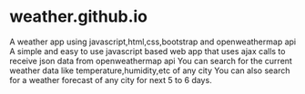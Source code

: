 # weather.github.io
A weather app using javascript,html,css,bootstrap and openweathermap api
A simple and easy to use javascript based web app that uses ajax calls to receive json data from openweathermap api
You can search for the current weather data like temperature,humidity,etc of any city
You can also search for a weather forecast of any city for next 5 to 6 days.
